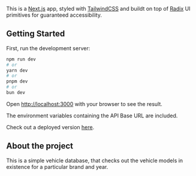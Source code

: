 This is a [Next.js](https://nextjs.org) app, styled with [TailwindCSS](https://tailwindcss.com/) and buildt on top of [Radix](https://www.radix-ui.com/primitives) UI primitives for guaranteed accessibility.

## Getting Started

First, run the development server:

```bash
npm run dev
# or
yarn dev
# or
pnpm dev
# or
bun dev
```

Open [http://localhost:3000](http://localhost:3000) with your browser to see the result.

The environment variables containing the API Base URL are included.

Check out a deployed version [here](https://car-dealer-nine.vercel.app/).

## About the project

This is a simple vehicle database, that checks out the vehicle models in existence for a particular brand and year.
